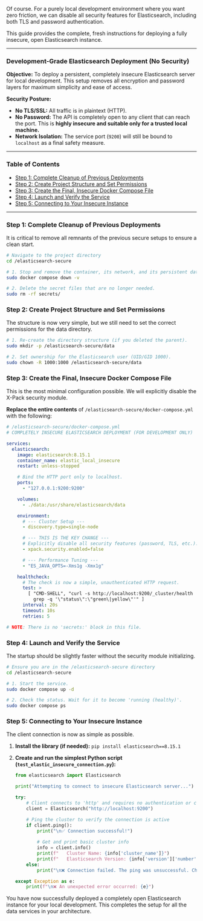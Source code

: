 Of course. For a purely local development environment where you want zero friction, we can disable all security features for Elasticsearch, including both TLS and password authentication.

This guide provides the complete, fresh instructions for deploying a fully insecure, open Elasticsearch instance.

---

### **Development-Grade Elasticsearch Deployment (No Security)**

**Objective:** To deploy a persistent, completely insecure Elasticsearch server for local development. This setup removes all encryption and password layers for maximum simplicity and ease of access.

**Security Posture:**
*   **No TLS/SSL:** All traffic is in plaintext (HTTP).
*   **No Password:** The API is completely open to any client that can reach the port. This is **highly insecure and suitable only for a trusted local machine.**
*   **Network Isolation:** The service port (`9200`) will still be bound to `localhost` as a final safety measure.

---

### **Table of Contents**
- [Step 1: Complete Cleanup of Previous Deployments](#step-1-complete-cleanup-of-previous-deployments)
- [Step 2: Create Project Structure and Set Permissions](#step-2-create-project-structure-and-set-permissions-1)
- [Step 3: Create the Final, Insecure Docker Compose File](#step-3-create-the-final-insecure-docker-compose-file)
- [Step 4: Launch and Verify the Service](#step-4-launch-and-verify-the-service-1)
- [Step 5: Connecting to Your Insecure Instance](#step-5-connecting-to-your-insecure-instance)

---

### **Step 1: Complete Cleanup of Previous Deployments**

It is critical to remove all remnants of the previous secure setups to ensure a clean start.

```bash
# Navigate to the project directory
cd /elasticsearch-secure

# 1. Stop and remove the container, its network, and its persistent data volume (-v).
sudo docker compose down -v

# 2. Delete the secret files that are no longer needed.
sudo rm -rf secrets/
```

### **Step 2: Create Project Structure and Set Permissions**

The structure is now very simple, but we still need to set the correct permissions for the data directory.

```bash
# 1. Re-create the directory structure (if you deleted the parent).
sudo mkdir -p /elasticsearch-secure/data

# 2. Set ownership for the Elasticsearch user (UID/GID 1000).
sudo chown -R 1000:1000 /elasticsearch-secure/data
```

### **Step 3: Create the Final, Insecure Docker Compose File**

This is the most minimal configuration possible. We will explicitly disable the X-Pack security module.

**Replace the entire contents** of `/elasticsearch-secure/docker-compose.yml` with the following:

```yaml
# /elasticsearch-secure/docker-compose.yml
# COMPLETELY INSECURE ELASTICSEARCH DEPLOYMENT (FOR DEVELOPMENT ONLY)

services:
  elasticsearch:
    image: elasticsearch:8.15.1
    container_name: elastic_local_insecure
    restart: unless-stopped

    # Bind the HTTP port only to localhost.
    ports:
      - "127.0.0.1:9200:9200"

    volumes:
      - ./data:/usr/share/elasticsearch/data

    environment:
      # --- Cluster Setup ---
      - discovery.type=single-node

      # --- THIS IS THE KEY CHANGE ---
      # Explicitly disable all security features (password, TLS, etc.).
      - xpack.security.enabled=false

      # --- Performance Tuning ---
      - "ES_JAVA_OPTS=-Xms1g -Xmx1g"

    healthcheck:
      # The check is now a simple, unauthenticated HTTP request.
      test: >
        [ "CMD-SHELL", "curl -s http://localhost:9200/_cluster/health |
          grep -q '\"status\":\"green\|yellow\"'" ]
      interval: 20s
      timeout: 10s
      retries: 5

# NOTE: There is no 'secrets:' block in this file.
```

### **Step 4: Launch and Verify the Service**

The startup should be slightly faster without the security module initializing.

```bash
# Ensure you are in the /elasticsearch-secure directory
cd /elasticsearch-secure

# 1. Start the service.
sudo docker compose up -d

# 2. Check the status. Wait for it to become 'running (healthy)'.
sudo docker compose ps
```

### **Step 5: Connecting to Your Insecure Instance**

The client connection is now as simple as possible.

1.  **Install the library (if needed):**
    `pip install elasticsearch==8.15.1`

2.  **Create and run the simplest Python script (`test_elastic_insecure_connection.py`):**
    ```python
    from elasticsearch import Elasticsearch

    print("Attempting to connect to insecure Elasticsearch server...")

    try:
        # Client connects to 'http' and requires no authentication or certificates.
        client = Elasticsearch("http://localhost:9200")

        # Ping the cluster to verify the connection is active
        if client.ping():
            print("\n✅ Connection successful!")
            
            # Get and print basic cluster info
            info = client.info()
            print(f"   Cluster Name: {info['cluster_name']}")
            print(f"   Elasticsearch Version: {info['version']['number']}")
        else:
            print("\n❌ Connection failed. The ping was unsuccessful. Check container status.")

    except Exception as e:
        print(f"\n❌ An unexpected error occurred: {e}")

    ```

You have now successfully deployed a completely open Elasticsearch instance for your local development. This completes the setup for all the data services in your architecture.